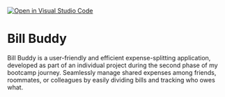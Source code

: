 [![Open in Visual Studio Code](https://classroom.github.com/assets/open-in-vscode-718a45dd9cf7e7f842a935f5ebbe5719a5e09af4491e668f4dbf3b35d5cca122.svg)](https://classroom.github.com/online_ide?assignment_repo_id=12521718&assignment_repo_type=AssignmentRepo)

# Bill Buddy

Bill Buddy is a user-friendly and efficient expense-splitting application, developed as part of an individual project during the second phase of my bootcamp journey. Seamlessly manage shared expenses among friends, roommates, or colleagues by easily dividing bills and tracking who owes what. 
